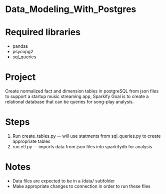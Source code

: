 # Data_Modeling_With_Postgres
<h1>Required libraries</h1>
<ul><li>pandas</li><li>psycopg2</li><li>sql_queries</li></ul>

<h1>Project</h1>
Create normalized fact and dimension tables in postgreSQL from json files to support a startup music streaming app, Sparkify
Goal is to create a relational database that can be queries for song-play analysis.

<h1>Steps</h1>
<ol>
  <li>Run create_tables.py -- will use statments from sql_queries.py to create appropriate tables</li>
  <li>run etl.py -- imports data from json files into sparkifydb for analysis</li>
</ol>

<h1>Notes</h1>
<ul>
  <li>Data files are expected to be in a /data/ subfolder</li>
  <li>Make appropriate changes to connection in order to run these files</li>
</ul>
